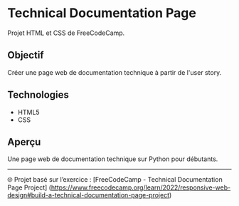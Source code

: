 # Technical Documentation Page

Projet HTML et CSS de FreeCodeCamp.

## Objectif
Créer une page web de documentation technique à partir de l'user story.

## Technologies
- HTML5
- CSS

## Aperçu
Une page web de documentation technique sur Python pour débutants.

---
🌐 Projet basé sur l’exercice : [FreeCodeCamp - Technical Documentation Page Project] (https://www.freecodecamp.org/learn/2022/responsive-web-design#build-a-technical-documentation-page-project)
